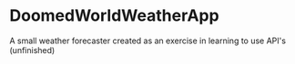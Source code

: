 # DoomedWorldWeatherApp
A small weather forecaster created as an exercise in learning to use API's (unfinished)
